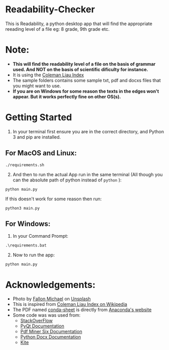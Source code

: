 # Readability-Checker
This is Readability, a python desktop app that will find the appropriate reeading level of a file eg: 8 grade, 9th grade etc.
# Note:
- **This will find the readability level of a file on the basis of grammar used. And NOT on the basis of scientific dificulty for instance.**
- It is using the [Coleman Liau Index](https://en.wikipedia.org/wiki/Coleman%E2%80%93Liau_index)
- The sample folders contains some sample txt, pdf and docxs files that you might want to use.
- **If you are on Windows for some reason the texts in the edges won't appear. But it works perfectly fine on other OS(s).**

# Getting Started
1) In your terminal first ensure you are in the correct directory, and Python 3 and pip are installed.
## For MacOS and Linux:
```
./requirements.sh
```
2) And then to run the actual App run in the same terminal (All though you can the absolute path of python instead of `python` ):
```
python main.py
```
If this doesn't work for some reason then run:
```
python3 main.py
```
## For Windows:
1) In your Command Prompt:
```
.\requirements.bat
```
2) Now to run the app:
```
python main.py
```

# Acknowledgements:
- Photo by [Fallon Michael](https://unsplash.com/photos/qmlGWIaIgpo) on [Unsplash](https://unsplash.com/)
- This is inspired from [Coleman Liau Index on Wikipedia](https://en.wikipedia.org/wiki/Coleman%E2%80%93Liau_index)
- The PDF named [conda-sheet](https://github.com/Agnij-Moitra/readability-checker/blob/main/sample-pdfs/conda-sheet.pdf) is directly from [Anaconda's website](https://docs.conda.io/projects/conda/en/4.6.0/_downloads/52a95608c49671267e40c689e0bc00ca/conda-cheatsheet.pdf)
- Some code was was used from:
  - [StackOverFlow](https://stackoverflow.com/questions/2349991/how-to-import-other-python-files)
  - [PyQt Documentation](https://doc.qt.io/qt.html#qt5)
  - [Pdf Miner Six Documentation](https://pdfminersix.readthedocs.io/en/latest/tutorial/composable.html)
  - [Python Docx Documentation](https://python-docx.readthedocs.io/en/latest/)
  - [Kite](https://www.kite.com/python/answers/how-to-check-the-type-of-a-file-in-python)
